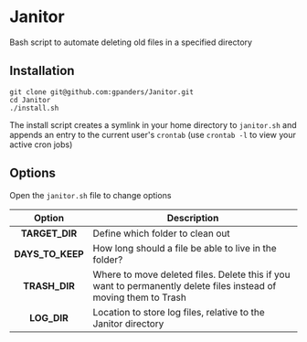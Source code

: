 # Janitor
Bash script to automate deleting old files in a specified directory

## Installation
    git clone git@github.com:gpanders/Janitor.git
    cd Janitor
    ./install.sh

The install script creates a symlink in your home directory to `janitor.sh` and
appends an entry to the current user's `crontab` (use `crontab -l` to view your active cron jobs)

## Options

Open the `janitor.sh` file to change options

| Option           | Description                                                                                                      |
|:----------------:| ---------------------------------------------------------------------------------------------------------------- |
| **TARGET_DIR**   | Define which folder to clean out                                                                                 |
| **DAYS_TO_KEEP** | How long should a file be able to live in the folder?                                                            |
| **TRASH_DIR**    | Where to move deleted files. Delete this if you want to permanently delete files instead of moving them to Trash |
| **LOG_DIR**      | Location to store log files, relative to the Janitor directory                                                   |
